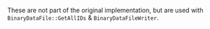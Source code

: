 These are not part of the original implementation, but are used with `BinaryDataFile::GetAllIDs` & `BinaryDataFileWriter`.